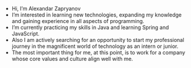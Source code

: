 - Hi, I’m Alexandar Zapryanov
- I’m interested in learning new technologies, expanding my knowledge and gaining experience in all aspects of programming.
- I’m currently practicing my skills in Java and learning Spring and JavaScript.
- Also I am actively searching for an opportunity to start my professional journey in the magnificent world of technology as an intern or junior.
- The most important thing for me, at this point, is to work for a company whose core values and culture align well with me.

